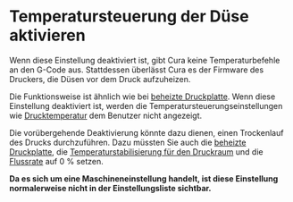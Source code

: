 Temperatursteuerung der Düse aktivieren
====
Wenn diese Einstellung deaktiviert ist, gibt Cura keine Temperaturbefehle an den G-Code aus. Stattdessen überlässt Cura es der Firmware des Druckers, die Düsen vor dem Druck aufzuheizen.

Die Funktionsweise ist ähnlich wie bei [beheizte Druckplatte](machine_heated_bed.md). Wenn diese Einstellung deaktiviert ist, werden die Temperatursteuerungseinstellungen wie [Drucktemperatur](../material/material_print_temperature.md) dem Benutzer nicht angezeigt.

Die vorübergehende Deaktivierung könnte dazu dienen, einen Trockenlauf des Drucks durchzuführen. Dazu müssten Sie auch die [beheizte Druckplatte](machine_heated_bed.md), die [Temperaturstabilisierung für den Druckraum](machine_heated_build_volume.md) und die [Flussrate](../material/material_flow.md) auf 0 % setzen.

**Da es sich um eine Maschineneinstellung handelt, ist diese Einstellung normalerweise nicht in der Einstellungsliste sichtbar.**